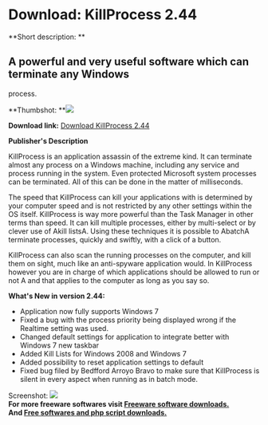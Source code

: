 # Download: KillProcess 2.44

**Short description: **

## A powerful and very useful software which can terminate any Windows
process.

  
**Thumbshot: **![](http://www.freewarefiles.com/screenshot/killprocess_md.gif)   
  
**Download link:** [Download KillProcess 2.44](http://freesoftwares.boysofts.com/KillProcess_program_19104.html)  
  

**Publisher's Description**  
  

KillProcess is an application assassin of the extreme kind. It can terminate
almost any process on a Windows machine, including any service and process
running in the system. Even protected Microsoft system processes can be
terminated. All of this can be done in the matter of milliseconds.

The speed that KillProcess can kill your applications with is determined by
your computer speed and is not restricted by any other settings within the OS
itself. KillProcess is way more powerful than the Task Manager in other terms
than speed. It can kill multiple processes, either by multi-select or by
clever use of Akill listsA. Using these techniques it is possible to AbatchA
terminate processes, quickly and swiftly, with a click of a button.

KillProcess can also scan the running processes on the computer, and kill them
on sight, much like an anti-spyware application would. In KillProcess however
you are in charge of which applications should be allowed to run or not A and
that applies to the computer as long as you say so.

**What's New in version 2.44:**

  * Application now fully supports Windows 7 
  * Fixed a bug with the process priority being displayed wrong if the Realtime setting was used. 
  * Changed default settings for application to integrate better with Windows 7 new taskbar 
  * Added Kill Lists for Windows 2008 and Windows 7 
  * Added possibility to reset application settings to default 
  * Fixed bug filed by Bedfford Arroyo Bravo to make sure that KillProcess is silent in every aspect when running as in batch mode. 

  
  
Screenshot: ![](http://www.freewarefiles.com/screenshot/killprocess.gif)  
**For more freeware softwares visit [Freeware software downloads.](http://freesoftwares.boysofts.com/)**   
**And [Free softwares and php script downloads.](http://www.boysofts.com/)**

